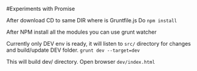 #Experiments with Promise

After download CD to same DIR where is Gruntfile.js
Do `npm install`

After NPM install all the modules you can use grunt watcher

Currently only DEV env is ready, it will listen to `src/` directory for changes and build/update DEV folder.
`grunt dev --target=dev`

This will build dev/ directory. 
Open browser `dev/index.html`
